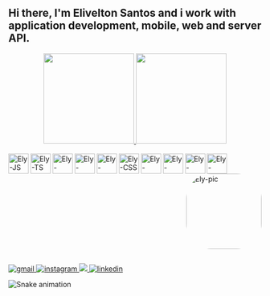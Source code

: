 ## Hi there, I'm Elivelton Santos and i work with application development, mobile, web and server API.

<div align="center">
  <a href="https://github.com/rafaballerini">
  <img height="180em" src="https://github-readme-stats.vercel.app/api?username=samsepi0ldev&show_icons=true&theme=radical&include_all_commits=true&count_private=true"/>
  <img height="180em" src="https://github-readme-stats.vercel.app/api/top-langs/?username=samsepi0ldev&layout=compact&langs_count=7&theme=radical"/>
</div>

<div style="display: inline-block;">
  <br>
  <img alt="Ely-JS" align="center" width="40" src="https://cdn.jsdelivr.net/gh/devicons/devicon/icons/javascript/javascript-plain.svg" />
  <img alt="Ely-TS" align="center" width="40" src="https://cdn.jsdelivr.net/gh/devicons/devicon/icons/typescript/typescript-plain.svg" />
  <img alt="Ely-ReactJs" align="center" width="40" src="https://cdn.jsdelivr.net/gh/devicons/devicon/icons/react/react-original.svg" />
  <img alt="Ely-NodeJs" align="center" width="40" src="https://cdn.jsdelivr.net/gh/devicons/devicon/icons/nodejs/nodejs-original.svg" />
  <img alt="Ely-HTML" align="center" width="40" src="https://cdn.jsdelivr.net/gh/devicons/devicon/icons/html5/html5-original.svg" />
  <img alt="Ely-CSS" align="center" width="40" src="https://cdn.jsdelivr.net/gh/devicons/devicon/icons/css3/css3-original.svg" />
  <img alt="Ely-Python" align="center" width="40" src="https://cdn.jsdelivr.net/gh/devicons/devicon/icons/python/python-original.svg" />
  <img alt="Ely-Docker" align="center" width="40" src="https://cdn.jsdelivr.net/gh/devicons/devicon/icons/docker/docker-original.svg" />
  <img alt="Ely-Figma" align="center" width="40" src="https://cdn.jsdelivr.net/gh/devicons/devicon/icons/figma/figma-original.svg" />
  <img alt="Ely-Linux" align="center" width="40" src="https://cdn.jsdelivr.net/gh/devicons/devicon/icons/linux/linux-original.svg" />
  <img align="right" alt="Ely-pic" height="150" style="border-radius:50px; display: block;" src="https://lh3.googleusercontent.com/6O6JZCDnF04dAY73_wQjxEZYFXdGNTHN53q8kZdpSv7O_KZZ7pqYuPsgSPuZaHmiNGRBf9KeHiSzoqu08Ywfk1WxBi6yXGyRSVxn4l3Nk9kDeN5BUOnJ7hyz67JpSMr22Sqj4lhqWnEFwJBl6GwsRwLmwKX2XhytGqAr33huuiEnAD1aCESQsMqCEO0nQ2CxcAuh8tBujRM7MkP_bhfCXircFVGpR4NFf-bfGZdmbLweYmWbTI0LHtzmkyp98T17q_hDroNCL1ynaC6oPCSLJKhncVfyqmjXwn57ySJp3mxXpTFHzHftfxD6QaNVs9TYkSGfT87i64AVC8FUvEP75v6zlu8IlORaSCb38ZZLU_0ZB7KApTWbbxpd35_7KY76nm2v8Pg67lUUMsB7LYtzxtPaAPYYjxSMH-Esdicfn4Gd-6Htt8Kbaj16vnM_QhfXPxdSbZSCAciH_s0OTeJg6tquu5uQxel0Zz7n9Hwsc0VBdMmB_yAVHtU3a2HcZfNQTLo_dl2GmSVTfNWwvfnwRcWtBBJABsUE1EkpAvsOmUQEBEpGb-C8ZM5ykzDljybBQQpZyjUegtPitrv2mtjVpVLkByEjxTAbFsYr-ganAdbO99DiPg-kST-IDxoDrcGaW04conyF6HEidpA2PJmbwjUMr92OcjGbxnhJd_lG8_kU52UlCdnfBvzSpPiB4GOuvLNO0tiTQi9DAJ3Oo14rqDxSwTXMVyv_Hh17polZ5BNP1MSqzy4I_zkYPvlT4uZetVOfJVOUmRHsBnJKWr8cZJi_PsEOP-ddvVTy971n6tbsP_AHRQl8H6rd-iZe3GCi1cbm=s938-no?authuser=0" />
</div>
  
##
  
<div>
  <a href="mailto:samsepi0l.dev@gmail.com">
    <img src="https://img.shields.io/badge/Gmail-D14836?style=for-the-badge&logo=gmail&logoColor=white" alt="gmail" />
  </a>
  <a href="https://www.instagram.com/eliveltonjps">
    <img src="https://img.shields.io/badge/Instagram-E4405F?style=for-the-badge&logo=instagram&logoColor=white" alt="instagram" />
  </a>
  <a href="https://telegram.me/retrowm">
    <img src="https://img.shields.io/badge/Telegram-2CA5E0?style=for-the-badge&logo=telegram&logoColor=white" />
  </a>
  <a href="https://www.linkedin.com/in/samsepi0ldev">
    <img src="https://img.shields.io/badge/LinkedIn-0077B5?style=for-the-badge&logo=linkedin&logoColor=white" alt="linkedin" />
  </a>
</div>

![Snake animation](https://github.com/samsepi0ldev/samsepi0ldev/blob/output/github-contribution-grid-snake.svg)
